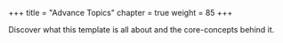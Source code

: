+++
title = "Advance Topics"
chapter = true
weight = 85
+++

Discover what this template is all about and the core-concepts behind it.
